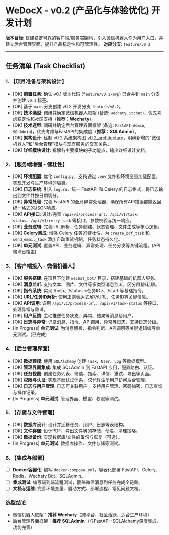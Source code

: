 # WeDocX - v0.2 (产品化与体验优化) 开发计划

**版本目标**: 搭建稳定可靠的客户端/服务端架构，引入微信机器人作为用户入口，并建立后台管理界面，提升产品稳定性和可管理性。
**对应分支**: `feature/v0.2`

---

## 任务清单 (Task Checklist)

### 1. 【项目准备与架构设计】
- [OK] **前置任务**: 确认 v0.1 版本代码 (`feature/v0.1-mvp`) 已合并到 `main` 分支并创建 `v0.1` 标签。
- [OK] 基于 `main` 分支创建 v0.2 开发分支 `feature/v0.2`。
- [OK] **技术选型**: 调研并确定微信机器人框架 (备选: `wechaty`, `itchat`)，优先考虑稳定性和社区支持（**推荐：Wechaty**）。
- [OK] **技术选型**: 调研并确定后台管理界面框架 (备选: `FastAPI-Admin`, `SQLAdmin`)，优先考虑与FastAPI的集成度（**推荐：SQLAdmin**）。
- [OK] **架构设计**: 绘制 v0.2 系统架构图 [v0.2_architecture](../technical_select/v0.2_architecture.md)，明确新增的"微信机器人"和"后台管理"模块与现有服务的交互关系。
- [OK] **详细模块设计**: 拆解各主要模块的子功能点，输出详细设计文档。

### 2. 【服务端增强 - 健壮性】
- [OK] **环境配置**: 优化 `config.py`，支持通过 `.env` 文件和环境变量加载配置，实现开发与生产环境的隔离。
- [OK] **日志系统**: 引入 `loguru`，统一 FastAPI 和 Celery 的日志格式，将日志输出到文件并按日期切分。
- [OK] **异常处理**: 完善 FastAPI 的全局异常处理器，确保所有API错误都能返回统一格式的JSON响应。
- [OK] **API接口**: 设计/完善 `/api/v1/process-url`、`/api/v1/task-status`、`/api/v1/retry-task` 等接口，参数校验与统一响应。
- [OK] **业务逻辑**: 完善URL解析、任务创建、状态管理、文件生成等核心逻辑。
- [OK] **Celery集成**: 增强 Celery 任务的健壮性，为 `create_pdf_task` 和 `send_email_task` 添加自动重试机制，任务状态持久化。
- [OK] **单元测试**: 覆盖API、业务逻辑、异常处理、任务分发等关键流程。(API端点已覆盖)

### 3. 【客户端接入 - 微信机器人】
- [OK] **服务搭建**: 在项目下创建 `wechat_bot/` 目录，搭建基础的机器人服务。
- [OK] **消息监听**: 支持文本、图片、文件等多类型消息监听，区分群聊/私聊。
- [OK] **指令系统**: 实现 /help、/status <任务ID>、/start 等基础指令。
- [OK] **URL/任务ID解析**: 使用正则表达式解析URL、任务ID等关键信息。
- [OK] **API调用**: 调用 `/api/v1/process-url`、`/api/v1/task-status` 等接口，处理异常与重试。
- [OK] **用户反馈**: 主动推送任务状态、异常、结果等消息给用户。
- [OK] **日志与异常**: 记录消息、指令、API调用、异常等日志，支持日志分级。
- [In Progress] **单元测试**: 为消息解析、指令判断、API调用等关键逻辑编写单元测试。(已完成)

### 4. 【后台管理界面】
- [OK] **数据建模**: 使用 `SQLAlchemy` 创建 `Task`、`User`、`Log` 等数据模型。
- [OK] **管理界面集成**: 集成 SQLAdmin 到 FastAPI 应用，配置路由、认证。
- [OK] **任务视图**: 创建任务列表、筛选、搜索、详情、重试、导出等页面。
- [OK] **权限与认证**: 实现基础认证体系，仅允许注册用户访问后台管理。
- [OK] **日志与用户管理**: 日志可关联用户，支持用户管理、密码加密、日志查询与操作记录。
- [In Progress] **单元测试**: 管理界面、模型、权限等测试。

### 5. 【存储与文件管理】
- [OK] **数据库设计**: 设计并迁移任务、用户、日志等表结构。
- [OK] **文件存储**: 设计PDF、导出文件等的存储、命名、清理策略。
- [OK] **数据备份**: 实现数据库/文件的备份与恢复（可选）。
- [In Progress] **单元测试**: 数据库操作、文件存储等测试。

### 6. 【集成与部署】
- [ ] **Docker容器化**: 编写 `docker-compose.yml`，容器化部署 FastAPI、Celery、Redis、Wechaty Bot、SQLAdmin。
- [ ] **集成测试**: 编写端到端流程测试，覆盖微信消息到任务完成全链路。
- [ ] **文档与运维**: 完善环境变量、启动方式、部署流程、常见问题文档。

### 选型结论
- 微信机器人框架：**推荐 Wechaty**（跨平台、社区活跃、适合生产环境）
- 后台管理界面框架：**推荐 SQLAdmin**（与FastAPI+SQLAlchemy深度集成，功能完善） 